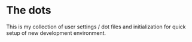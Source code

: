 # The dots
This is my collection of user settings / dot files and initialization for quick setup of new development environment.